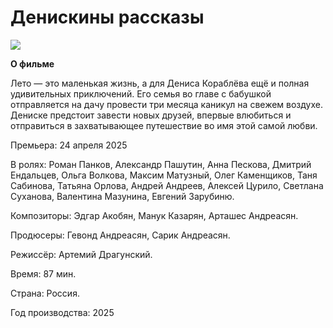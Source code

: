 # Денискины рассказы
![](https://avatars.mds.yandex.net/get-afishanew/5098259/9b22c173-b826-496a-8c61-87a3594279b7/s190x280)

**О фильме**

Лето — это маленькая жизнь, а для Дениса Кораблёва ещё и полная удивительных приключений. Его семья во главе с бабушкой отправляется на дачу провести три месяца каникул на свежем воздухе. Дениске предстоит завести новых друзей, впервые влюбиться и отправиться в захватывающее путешествие во имя этой самой любви.

Премьера: 
    24 апреля 2025
    
В ролях: 
    Роман Панков, 
    Александр Пашутин, 
    Анна Пескова, 
    Дмитрий Ендальцев, 
    Ольга Волкова, 
    Максим Матузный, 
    Олег Каменщиков, 
    Таня Сабинова, 
    Татьяна Орлова, 
    Андрей Андреев, 
    Алексей Цурило, 
    Светлана Суханова, 
    Валентина Мазунина, 
    Евгений Зарубиню.
    
Композиторы: 
    Эдгар Акобян, 
    Манук Казарян, 
    Арташес Андреасян.
    
Продюсеры:
    Гевонд Андреасян, 
    Сарик Андреасян.
    
Режиссёр:
    Артемий Драгунский.
    
Время:
    87 мин.
    
Страна:
    Россия.
    
Год производства: 
    2025
